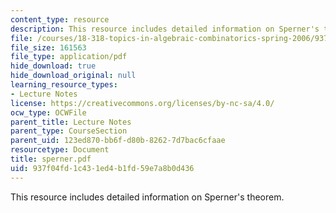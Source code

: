 ```yaml
---
content_type: resource
description: This resource includes detailed information on Sperner's theorem.
file: /courses/18-318-topics-in-algebraic-combinatorics-spring-2006/937f04fd1c431ed4b1fd59e7a8b0d436_sperner.pdf
file_size: 161563
file_type: application/pdf
hide_download: true
hide_download_original: null
learning_resource_types:
- Lecture Notes
license: https://creativecommons.org/licenses/by-nc-sa/4.0/
ocw_type: OCWFile
parent_title: Lecture Notes
parent_type: CourseSection
parent_uid: 123ed870-bb6f-d80b-8262-7d7bac6cfaae
resourcetype: Document
title: sperner.pdf
uid: 937f04fd-1c43-1ed4-b1fd-59e7a8b0d436
---
```

This resource includes detailed information on Sperner's theorem.
